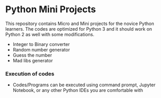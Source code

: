 # Python Mini Projects

This repository contains Micro and Mini projects for the novice Python learners. The codes are optimized for Python 3 and it should work on Python 2 as well with some modifications.

- Integer to Binary converter
- Random number generator
- Guess the number
- Mad libs generator

### Execution of codes
- Codes/Programs can be executed using command prompt, Jupyter Notebook, or any other Python IDEs you are comfortable with

